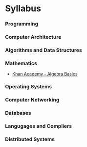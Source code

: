 # Syllabus

### Programming


### Computer Architecture


### Algorithms and Data Structures


### Mathematics
* [Khan Academy - Algebra Basics](https://www.khanacademy.org/math/algebra-basics)

### Operating Systems


### Computer Networking


### Databases


### Langugages and Compliers


### Distributed Systems

